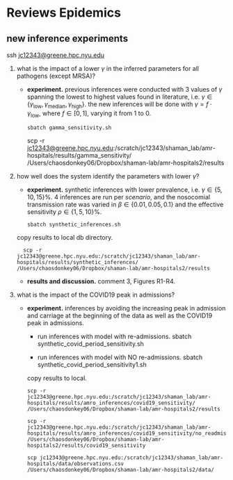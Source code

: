 # Reviews Epidemics

## new inference experiments

ssh jc12343@greene.hpc.nyu.edu

1. what is the impact of a lower $\gamma$ in the inferred parameters for all pathogens (except MRSA)?
   - **experiment.** previous inferences were conducted with 3 values of $\gamma$ spanning the lowest to highest values found in literature, i.e. $\gamma \in \{\gamma_{\text{low}},\gamma_{\text{median}},\gamma_{\text{high}}\}$. the new inferences will be done with $\gamma=f\cdot \gamma_{\text{low}}$, where $f \in [0,1]$, varying it from $1$ to $0$.

         sbatch gamma_sensitivity.sh

      scp -r jc12343@greene.hpc.nyu.edu:/scratch/jc12343/shaman_lab/amr-hospitals/results/gamma_sensitivity/ /Users/chaosdonkey06/Dropbox/shaman-lab/amr-hospitals2/results

2. how well does the system identify the parameters with lower $\gamma$?
   - **experiment.** synthetic inferences with lower prevalence, i.e. $\gamma\in \{5, 10, 15 \}\%$. 4 inferences are run per *scenario*, and the nosocomial transmission rate was varied in $\beta \in \{0.01, 0.05, 0.1\}$ and the effective sensitivity $\rho \in \{1, 5, 10\}\%$.

         sbatch synthetic_inferences.sh

   copy results to local db directory.

         scp -r jc12343@greene.hpc.nyu.edu:/scratch/jc12343/shaman_lab/amr-hospitals/results/synthetic_inferences/ /Users/chaosdonkey06/Dropbox/shaman-lab/amr-hospitals2/results

   - **results and discussion.** comment 3, Figures R1-R4.

3. what is the impact of the COVID19 peak in admissions?
   - **experiment.** inferences by avoiding the increasing peak in admission and carriage at the beginning of the data as well as the COVID19 peak in admissions.

      - run inferences with model with re-admissions.
         sbatch synthetic_covid_period_sensitivity.sh

      - run inferences with model with NO re-admissions.
         sbatch synthetic_covid_period_sensitivity1.sh

      copy results to local.

         scp -r jc12343@greene.hpc.nyu.edu:/scratch/jc12343/shaman_lab/amr-hospitals/results/amro_inferences/covid19_sensitivity/ /Users/chaosdonkey06/Dropbox/shaman-lab/amr-hospitals2/results

         scp -r jc12343@greene.hpc.nyu.edu:/scratch/jc12343/shaman_lab/amr-hospitals/results/amro_inferences/covid19_sensitivity/no_readmission /Users/chaosdonkey06/Dropbox/shaman-lab/amr-hospitals2/results/covid19_sensitivity

         scp jc12343@greene.hpc.nyu.edu:/scratch/jc12343/shaman_lab/amr-hospitals/data/observations.csv /Users/chaosdonkey06/Dropbox/shaman-lab/amr-hospitals2/data/